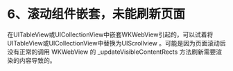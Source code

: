 # 6、滚动组件嵌套，未能刷新页面

在UITableView或UICollectionView中嵌套WKWebView引起的，可以试着将UITableView或UICollectionView中替换为UIScrollview 。可能是因为页面滚动后没有正常的调用 WKWebView 的 \_updateVisibleContentRects 方法刷新需要渲染的内容导致的。
